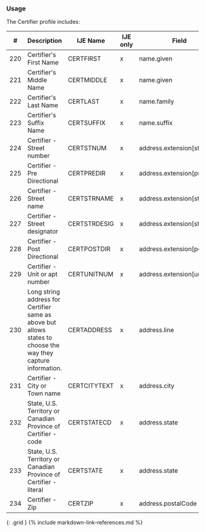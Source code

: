 ### Usage
The Certifier profile includes:

| **#** |  **Description**   |  **IJE Name**   | IJE only |  **Field**  |  **Type**  | **Value Set**  |
| ---------| ------------- | ------------ | ---------- |---------- | -------- | -------- |
| 220 | Certifier's First Name | CERTFIRST| x|name.given  | string |  | 
| 221 | Certifier's Middle Name | CERTMIDDLE| x|name.given  | string |  | 
| 222 | Certifier's Last Name | CERTLAST| x|name.family  | string |  | 
| 223 | Certifier's Suffix Name | CERTSUFFIX| x|name.suffix  | string |  | 
| 224 | Certifier - Street number | CERTSTNUM| x|address.extension[stnum] | string |  | 
| 225 | Certifier - Pre Directional | CERTPREDIR| x|address.extension[predir] | string |  | 
| 226 | Certifier - Street name | CERTSTRNAME| x|address.extension[stname] | string |  | 
| 227 | Certifier - Street designator | CERTSTRDESIG| x|address.extension[stdesig] | string |  | 
| 228 | Certifier - Post Directional | CERTPOSTDIR| x|address.extension[postdir] | string |  | 
| 229 | Certifier - Unit or apt number | CERTUNITNUM| x|address.extension[unitnum] | string |  | 
| 230 | Long string address for Certifier same as above but allows states to choose the way they capture information. | CERTADDRESS| x|address.line  | string |  | 
| 231 | Certifier - City or Town name | CERTCITYTEXT| x|address.city  | string |  | 
| 232 | State, U.S. Territory or Canadian Province of Certifier - code | CERTSTATECD| x|address.state | string | [StatesTerritoriesProvincesVS] | 
| 233 | State, U.S. Territory or Canadian Province of Certifier - literal | CERTSTATE| x|address.state | string | [StatesTerritoriesProvincesVS] | 
| 234 | Certifier - Zip | CERTZIP| x|address.postalCode | string |  | 
{: .grid }
{% include markdown-link-references.md %}
